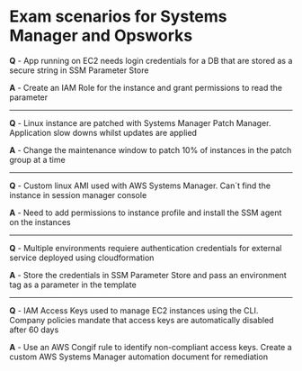 # Exam scenarios for Systems Manager and Opsworks

**Q** - App running on EC2 needs login credentials for a DB that are stored as a secure string in SSM Parameter Store

**A** - Create an IAM Role for the instance and grant permissions to read the parameter

---

**Q** - Linux instance are patched with Systems Manager Patch Manager. Application slow downs whilst updates are applied

**A** - Change the maintenance window to patch 10% of instances in the patch group at a time

---

**Q** - Custom linux AMI used with AWS Systems Manager. Can´t find the instance in session manager console

**A** - Need to add permissions to instance profile and install the SSM agent on the instances

---

**Q** - Multiple environments requiere authentication credentials for external service deployed using cloudformation

**A** - Store the credentials in SSM Parameter Store and pass an environment tag as a parameter in the template

---

**Q** - IAM Access Keys used to manage EC2 instances using the CLI. Company policies mandate that access keys are automatically disabled after 60 days

**A** - Use an AWS Congif rule to identify non-compliant access keys. Create a custom AWS Systems Manager automation document for remediation
